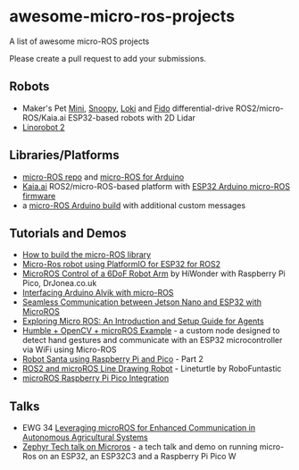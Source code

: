 # awesome-micro-ros-projects
A list of awesome micro-ROS projects

Please create a pull request to add your submissions.

## Robots
- Maker's Pet [Mini](https://github.com/makerspet/makerspet_mini), [Snoopy](https://github.com/makerspet/makerspet_snoopy), [Loki](https://github.com/makerspet/makerspet_loki) and [Fido](https://github.com/makerspet/makerspet_fido) differential-drive ROS2/micro-ROS/Kaia.ai ESP32-based robots with 2D Lidar
- [Linorobot 2](https://github.com/linorobot/linorobot2)

## Libraries/Platforms
- [micro-ROS repo](https://github.com/micro-ros) and [micro-ROS for Arduino](https://github.com/micro-ROS/micro_ros_arduino)
- [Kaia.ai](https://github.com/kaiaai/kaiaai) ROS2/micro-ROS-based platform with [ESP32 Arduino micro-ROS firmware](https://github.com/kaiaai/firmware)
- a [micro-ROS Arduino build](https://github.com/kaiaai/micro_ros_arduino_kaiaai) with additional custom messages

## Tutorials and Demos
- [How to build the micro-ROS library](https://kaia.ai/blog/rebuild-micro-ros-arduino-library/)
- [Micro-Ros robot using PlatformIO for ESP32 for ROS2](https://www.youtube.com/watch?v=Nf7HP9y6Ovo)
- [MicroROS Control of a 6DoF Robot Arm](https://www.youtube.com/watch?v=47W5pFRguRQ) by HiWonder with Raspberry Pi Pico, DrJonea.co.uk
- [Interfacing Arduino Alvik with micro-ROS](https://www.youtube.com/watch?v=Vm0-MFGDhcU)
- [Seamless Communication between Jetson Nano and ESP32 with MicroROS](https://medium.com/@kabilankb2003/seamless-communication-between-jetson-nano-and-esp32-with-microros-bd82c1cc7c53)
- [Exploring Micro ROS: An Introduction and Setup Guide for Agents](https://www.youtube.com/watch?v=DxGftRaD9k4)
- [Humble + OpenCV + microROS Example](https://github.com/miguelgonrod/OpenCV-microRos-ledController) - a custom node designed to detect hand gestures and communicate with an ESP32 microcontroller via WiFi using Micro-ROS
- [Robot Santa using Raspberry Pi and Pico](https://www.youtube.com/watch?v=jXPGgRkDeMo) - Part 2
- [ROS2 and microROS Line Drawing Robot](https://discourse.ros.org/t/lineturtle-drawing-robot-based-on-esp32-microros-and-ros-2-by-robofuntastic/32940) - Lineturtle by RoboFuntastic
- [microROS Raspberry Pi Pico Integration](https://github.com/micro-ROS/micro_ros_raspberrypi_pico_sdk)

## Talks
- EWG 34 [Leveraging microROS for Enhanced Communication in Autonomous Agricultural Systems](https://www.youtube.com/watch?v=PSMqrtf5864)
- [Zephyr Tech talk on Microros](https://discourse.ros.org/t/zephyr-tech-talk-on-microros/35876) - a tech talk and demo on running micro-Ros on an ESP32, an ESP32C3 and a Raspberry Pi Pico W
